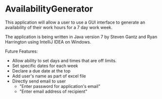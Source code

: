 # AvailabilityGenerator
This application will allow a user to use a GUI interface to generate an availability of their work hours for a 7 day work week.

The application is being written in Java version 7 by Steven Gantz and Ryan Harrington using IntelliJ IDEA on Windows. 

Future Features:
- Allow ability to set days and times that are off limits.
- Set specific dates for each week
- Declare a due date at the top
- Add user's name as part of excel file
- Directly send email to user
  - "Enter password for application's email"
  - "Enter email address of recipient"

